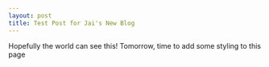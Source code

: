 ```yaml
---
layout: post
title: Test Post for Jai's New Blog
---
```


Hopefully the world can see this! Tomorrow, time to add some styling to this page


